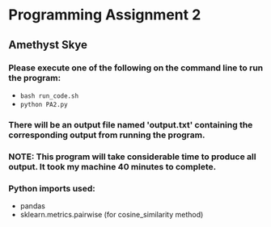 # Programming Assignment 2
## Amethyst Skye

### Please execute one of the following on the command line to run the program: 
- `bash run_code.sh`
- `python PA2.py`

### There will be an output file named 'output.txt' containing the corresponding output from running the program.
### NOTE: This program will take considerable time to produce all output. It took my machine 40 minutes to complete.

### Python imports used:
- pandas
- sklearn.metrics.pairwise (for cosine_similarity method)